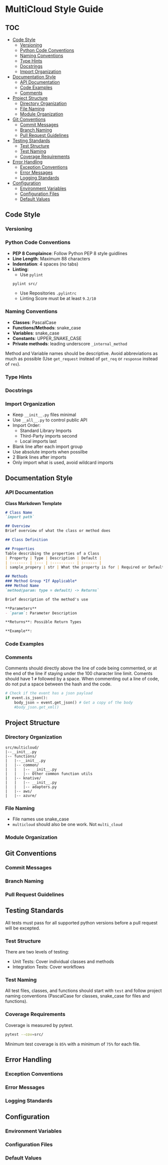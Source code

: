 # MultiCloud Style Guide

## TOC
- [Code Style](#code-style)
    - [Versioning](#versioning)
    - [Python Code Conventions](#python-code-conventions)
    - [Naming Conventions](#naming-conventions)
    - [Type Hints](#type-hints)
    - [Docstrings](#docstrings)
    - [Import Organization](#import-organization)
- [Documentation Style](#documentation-style)
    - [API Documentation](#api-documentation)
    - [Code Examples](#code-examples)
    - [Comments](#comments)
- [Project Structure](#project-structure)
    - [Directory Organization](#directory-organization)
    - [File Naming](#file-naming)
    - [Module Organization](#module-organization)
- [Git Conventions](#git-conventions)
    - [Commit Messages](#commit-messages)
    - [Branch Naming](#branch-naming)
    - [Pull Request Guidelines](#pull-request-guidelines)
- [Testing Standards](#testing-standards)
    - [Test Structure](#test-structure)
    - [Test Naming](#test-naming)
    - [Coverage Requirements](#coverage-requirements)
- [Error Handling](#error-handling)
    - [Exception Conventions](#exception-conventions)
    - [Error Messages](#error-messages)
    - [Logging Standards](#logging-standards)
- [Configuration](#configuration)
    - [Environment Variables](#environment-variables)
    - [Configuration Files](#configuration-files)
    - [Default Values](#default-values)

## Code Style

### Versioning

### Python Code Conventions
- **PEP 8 Complaince**: Follow Python PEP 8 style guidlines
- **Line Length**: Maximum 88 characters
- **Indentation**: 4 spaces (no tabs)
- **Linting**:
    - Use `pylint`
    ```bash
    pylint src/
    ```
    - Use Repositories `.pylintrc`
    - Linting Score must be at least `9.2/10`

### Naming Conventions
 - **Classes**: PascalCase
 - **Functions/Methods**: snake_case
 - **Variables**: snake_case
 - **Constants**: UPPER_SNAKE_CASE
 - **Private methods**: leading underscore `_internal_method`

 Method and Variable names should be descriptive. Avoid abbreviations as much as possible (Use `get_request` instead of `get_req` or `response` instead of `res`).

### Type Hints

### Docstrings

### Import Organization
- Keep `__init__.py` files minimal
- Use `__all__.py` to control public API
- Import Order:
    - Standard Library Imports
    - Third-Party imports second
    - Local imports last
- Blank line after each import group
- Use absolute imports when possilbe
- 2 Blank lines after imports
- Only import what is used, avoid wildcard imports

## Documentation Style

### API Documentation

**Class Markdown Template**
```markdown
# Class Name
`import path`

## Overview
Brief overview of what the class or method does

## Class Definition

## Properties
Table describing the properties of a Class
| Property | Type | Description | Default |
| :------- | :--- | :---------- | :------ |
| sample_propery | str | What the property is for | Required or Default Value |

## Methods
### Method Group *If Applicable*
### Method Name
`method(param: type = default) -> Returns`

Brief description of the method's use

**Parameters**
- `param`: Parameter Description

**Returns**: Possible Return Types

**Example**:

```

### Code Examples

### Comments
Comments should directly above the line of code being commented, or at the end of the line if staying under the 100 character line limit. Coments should have 1 `#` followed by a space. When commenting out a line of code, do not put a space between the hash and the code.

```python
# Check if the event has a json payload
if event.is_json():
    body_json = event.get_json() # Get a copy of the body
    #body_json.get_xml()
```

## Project Structure

### Directory Organization
```
src/multicloud/
|--__init__.py
|-- functions/
|   |--__init__.py
|   |-- common/
|   |   |-- __init__.py
|   |   |-- Other common function utils
|   |-- knative/
|   |   |-- __init__.py
|   |   |-- adapters.py
|   |-- aws/
|   |-- azure/
```

### File Naming
- File names use snake_case
- `multicloud` should also be one work. Not `multi_cloud`

### Module Organization

## Git Conventions

### Commit Messages

### Branch Naming

### Pull Request Guidelines

## Testing Standards
All tests must pass for all supported python versions before a pull request will be excepted.

### Test Structure

There are two levels of testing:
- Unit Tests: Cover individual classes and methods
- Integration Tests: Cover workflows

### Test Naming
All test files, classes, and functions should start with `test` and follow project naming conventions (PascalCase for classes, snake_case for files and functions). 

### Coverage Requirements
Coverage is measured by pytest.
```bash
pytest --cov=src/
```
Minimum test coverage is `85%` with a minimum of `75%` for each file. 

## Error Handling

### Exception Conventions

### Error Messages

### Logging Standards

## Configuration

### Environment Variables

### Configuration Files

### Default Values
